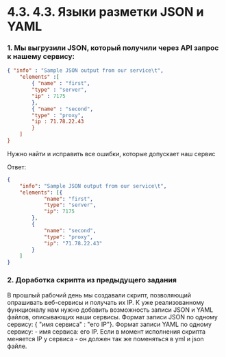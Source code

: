 # 4.3. 4.3. Языки разметки JSON и YAML

### 1. Мы выгрузили JSON, который получили через API запрос к нашему сервису:

```json
{ "info" : "Sample JSON output from our service\t",
    "elements" :[
        { "name" : "first",
        "type" : "server",
        "ip" : 7175 
        },
        { "name" : "second",
        "type" : "proxy",
        "ip : 71.78.22.43
        }
    ]
}
```

Нужно найти и исправить все ошибки, которые допускает наш сервис

Ответ:
```json
{
	"info": "Sample JSON output from our service\t",
	"elements": [{
			"name": "first",
			"type": "server",
			"ip": 7175
		},
		{
			"name": "second",
			"type": "proxy",
			"ip": "71.78.22.43"
		}
	]
}
```

### 2. Доработка скрипта из предыдущего задания

В прошлый рабочий день мы создавали скрипт, позволяющий опрашивать веб-сервисы и получать их IP.
К уже реализованному функционалу нам нужно добавить возможность записи JSON и YAML файлов,
описывающих наши сервисы. Формат записи JSON по одному сервису: { "имя сервиса" : "его IP"}.
Формат записи YAML по одному сервису: - имя сервиса: его IP. Если в момент исполнения скрипта
меняется IP у сервиса - он должен так же поменяться в yml и json файле.

